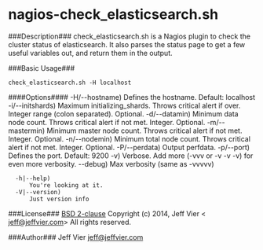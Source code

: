 nagios-check_elasticsearch.sh
=============================

###Description###
check_elasticsearch.sh is a Nagios plugin to check the cluster status of elasticsearch.
    It also parses the status page to get a few useful variables out, and return them in the output.

###Basic Usage###

```check_elasticsearch.sh -H localhost```

####Options####
      -H/--hostname)
         Defines the hostname. Default: localhost
      -i/--initshards)
         Maximum initializing_shards. Throws critical alert if over. Integer range (colon separated). Optional.
      -d/--datamin)
         Minimum data node count. Throws critical alert if not met. Integer. Optional.
      -m/--mastermin)
         Minimum master node count. Throws critical alert if not met. Integer. Optional.
      -n/--nodemin)
         Minimum total node count. Throws critical alert if not met. Integer. Optional.
      -P/--perdata)
         Output perfdata.
      -p/--port)
         Defines the port. Default: 9200
      -v)
          Verbose.  Add more (-vvv or -v -v -v) for even more verbosity.
      --debug)
          Max verbosity (same as -vvvvv)

      -h|--help)
          You're looking at it.
      -V|--version)
          Just version info

###License###
[BSD 2-clause](http://opensource.org/licenses/BSD-2-Clause)
Copyright (c) 2014, Jeff Vier < jeff@jeffvier.com>
All rights reserved.

###Author###
Jeff Vier <jeff@jeffvier.com>
